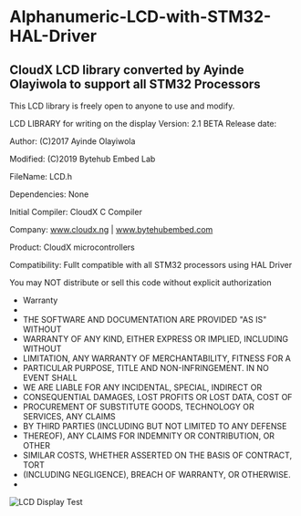 # Alphanumeric-LCD-with-STM32-HAL-Driver
## CloudX LCD library converted by Ayinde Olayiwola to support all STM32 Processors ##

This LCD library is freely open to anyone to use and modify.

LCD LIBRARY
for writing on the display
Version: 	2.1 BETA
Release date:	

Author:
(C)2017 Ayinde Olayiwola

Modified:
(C)2019 Bytehub Embed Lab

FileName:         	LCD.h

Dependencies:	      None

Initial Compiler:   CloudX C Compiler

Company:            www.cloudx.ng | www.bytehubembed.com 

Product:            CloudX microcontrollers

Compatibility:      Fullt compatible with all STM32 processors using HAL Driver

You may NOT distribute or sell this code without explicit authorization

* Warranty
* 
* THE SOFTWARE AND DOCUMENTATION ARE PROVIDED "AS IS" WITHOUT
* WARRANTY OF ANY KIND, EITHER EXPRESS OR IMPLIED, INCLUDING WITHOUT
* LIMITATION, ANY WARRANTY OF MERCHANTABILITY, FITNESS FOR A
* PARTICULAR PURPOSE, TITLE AND NON-INFRINGEMENT. IN NO EVENT SHALL
* WE ARE LIABLE FOR ANY INCIDENTAL, SPECIAL, INDIRECT OR
* CONSEQUENTIAL DAMAGES, LOST PROFITS OR LOST DATA, COST OF
* PROCUREMENT OF SUBSTITUTE GOODS, TECHNOLOGY OR SERVICES, ANY CLAIMS
* BY THIRD PARTIES (INCLUDING BUT NOT LIMITED TO ANY DEFENSE
* THEREOF), ANY CLAIMS FOR INDEMNITY OR CONTRIBUTION, OR OTHER
* SIMILAR COSTS, WHETHER ASSERTED ON THE BASIS OF CONTRACT, TORT
* (INCLUDING NEGLIGENCE), BREACH OF WARRANTY, OR OTHERWISE.
*

![LCD Display Test](https://drive.google.com/file/d/1SO-GPbt8ySrks58IoVsoYYD05vqjOvNl/view)

